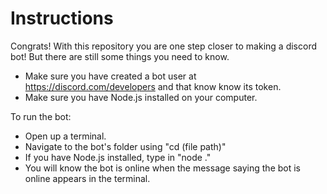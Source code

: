 # Instructions
Congrats! With this repository you are one step closer to making a discord bot! But there are still some things you need to know.

- Make sure you have created a bot user at https://discord.com/developers and that know know its token.
- Make sure you have Node.js installed on your computer.

To run the bot:
- Open up a terminal.
- Navigate to the bot's folder using "cd (file path)"
- If you have Node.js installed, type in "node ."
- You will know the bot is online when the message saying the bot is online appears in the terminal. 
